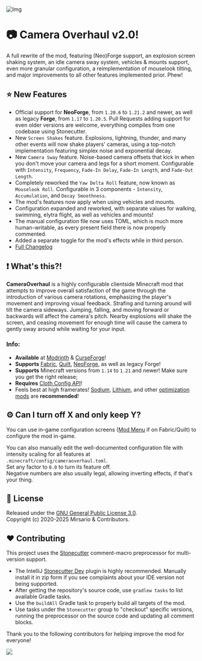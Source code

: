 ![Img](https://i.imgur.com/H3UrLFP.png)

# 📷 Camera Overhaul v2.0!
A full rewrite of the mod, featuring (Neo)Forge support, an explosion screen shaking system, an idle camera sway system, vehicles & mounts support, even more granular configuration, a reimplementation of mouselook tilting, and major improvements to all other features implemented prior. Phew!
## ⭐ New Features
- Official support for **NeoForge**, from `1.20.6` to `1.21.2` and newer, as well as legacy **Forge**, from `1.17` to `1.20.5`.
  Pull Requests adding support for even older versions are welcome, everything compiles from one codebase using Stonecutter.
- New `Screen Shakes` feature.
  Explosions, lightning, thunder, and many other events will now shake players' cameras, using a top-notch implementation featuring simplex noise and exponential decay.
- New `Camera Sway` feature.
  Noise-based camera offsets that kick in when you don't move your camera and legs for a short moment.
  Configurable with `Intensity`, `Frequency`, `Fade-In Delay`, `Fade-In Length`, and `Fade-Out Length`.
- Completely reworked the `Yaw Delta Roll` feature, now known as `Mouselook Roll`.
  Configurable in 3 components - `Intensity`, `Accumulation`, and `Decay Smoothness`.
- The mod's features now apply when using vehicles and mounts.
- Configuration expanded and reworked, with separate values for walking, swimming, elytra flight, as well as vehicles and mounts!
- The manual configuration file now uses TOML, which is much more human-writable, as every present field there is now properly commented.
- Added a separate toggle for the mod's effects while in third person.
- [Full Changelog](<https://github.com/Mirsario/Minecraft-CameraOverhaul/blob/dev/CHANGELOG.md>)


## ❗ What's this?!
**CameraOverhaul** is a highly configurable clientside Minecraft mod that attempts to improve overall satisfaction of the game through the introduction of various camera rotations, emphasizing the player's movement and improving visual feedback.
Strafing and turning around will tilt the camera sideways. Jumping, falling, and moving forward or backwards will affect the camera's pitch. Nearby explosions will shake the screen, and ceasing movement for enough time will cause the camera to gently sway around while waiting for your input.

### Info:
- **Available** at [Modrinth](https://modrinth.com/mod/cameraoverhaul) & [CurseForge](https://www.curseforge.com/minecraft/mc-mods/cameraoverhaul)!
- **Supports** [Fabric](https://fabricmc.net), [Quilt](https://quiltmc.org), [NeoForge](https://neoforged.net), as well as legacy Forge!
- **Supports** Minecraft versions from `1.14` to `1.21` and newer! Make sure you get the right release;
- **Requires** [Cloth Config API](https://modrinth.com/mod/cloth-config)!
- Feels best at high framerates! [Sodium](https://modrinth.com/mod/sodium), [Lithium](https://modrinth.com/mod/lithium), and other [optimization mods](https://modrinth.com/mods?f=categories:optimization) are **recommended**!

## ⚙️ Can I turn off X and only keep Y?
You can use in-game configuration screens ([Mod Menu](https://modrinth.com/mod/modmenu) if on Fabric/Quilt) to configure the mod in-game.

You can also manually edit the well-documented configuration file with intensity scaling for all features at<br/>
`.minecraft/config/cameraoverhaul.toml`.<br/>
Set any factor to `0.0` to turn its feature off.<br/>
Negative numbers are also usually legal, allowing inverting effects, if that's your thing.

## 📖 License
Released under the [GNU General Public License 3.0](https://github.com/Mirsario/Minecraft-CameraOverhaul/blob/dev/LICENSE.md).
<br/>
Copyright (c) 2020-2025 Mirsario & Contributors.

## ❤️ Contributing
This project uses the [Stonecutter](https://stonecutter.kikugie.dev) comment-macro preprocessor for multi-version support.
- The IntelliJ [Stonecutter Dev](https://plugins.jetbrains.com/plugin/25044-stonecutter-dev) plugin is highly recommended. Manually install it in zip form if you see complaints about your IDE version not being supported.
- After getting the repository's source code, use `gradlew tasks` to list available Gradle tasks.
- Use the `buildAll` Gradle task to properly build all targets of the mod.
- Use tasks under the `Stonecutter` group to "checkout" specific versions, running the preprocessor on the source code and updating all comment blocks.

Thank you to the following contributors for helping improve the mod for everyone!

<a href="https://github.com/Mirsario/Minecraft-CameraOverhaul/graphs/contributors">
	<img src="https://contrib.rocks/image?repo=Mirsario/Minecraft-CameraOverhaul&max=900&columns=20" />
</a>
